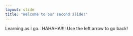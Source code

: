 ```yaml
---
layout: slide
title: "Welcome to our second slide!"
---
```

Learning as I go.. HAHAHA!!!!
Use the left arrow to go back!
